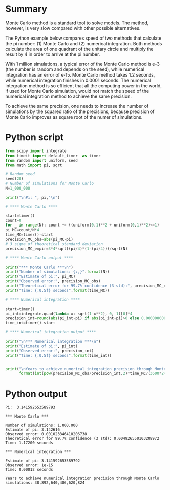 # Summary

Monte Carlo method is a standard tool to solve models. The method, however, is very slow compared with other possible alternatives.

The Python example below compares speed of two methods that calculate the pi number: (1) Monte Carlo and (2) numerical integration. Both methods calculate the area of one quadrant of the unitary circle and multiply the result by 4 in order to arrive at the pi number.

With 1 million simulations, a typical error of the Monte Carlo method is e-3 (the number is random and depends on the seed), while numerical integration has an error of e-15. Monte Carlo method takes 1.2 seconds, while numerical integration finishes in 0.0001 seconds. The numerical integration method is so efficient that all the computing power in the world, if used for Monte Carlo simulation, would not match the speed of the numerical integration method to achieve the same precision.

To achieve the same precision, one needs to increase the number of simulations by the squared ratio of the precisions, because precision of Monte Carlo improves as square root of the numer of simulations.

# Python script

```Python
from scipy import integrate 
from timeit import default_timer  as timer
from random import uniform, seed
from math import pi, sqrt

# Random seed
seed(20)
# Number of simulations for Monte Carlo
N=1_000_000

print("\nPi: ", pi,"\n")

# **** Monte Carlo ****

start=timer()
count=0
for _ in range(N): count += ((uniform(0,1)**2 + uniform(0,1)**2)<=1)
pi_MC=count/N*4
time_MC=timer()-start
precision_MC_obs=abs(pi_MC-pi)
# 3 sigma of theoretical standard deviation
precision_MC_empir=3*4*sqrt((pi/4)*(1-(pi/4)))/sqrt(N)

# **** Monte Carlo output ****

print("*** Monte Carlo ***\n")
print("Number of simulations: {:,}".format(N))
print("Estimate of pi:", pi_MC)
print("Observed error:", precision_MC_obs)
print("Theoretical error for 99.7% confidence (3 std):", precision_MC_empir)
print("Time: {:0.5f} seconds".format(time_MC))

# **** Numerical integration ****

start=timer()
pi_int=integrate.quad(lambda x: sqrt(1-x**2), 0, 1)[0]*4
precision_int=round(abs(pi_int-pi) if abs(pi_int-pi)>0 else 0.000000000000001, 15)
time_int=timer()-start

# **** Numerical integration output ****

print("\n*** Numerical integration ***\n")
print("Estimate of pi:", pi_int)
print("Observed error:", precision_int)
print("Time: {:0.5f} seconds".format(time_int))


print("\nYears to achieve numerical integration precision through Monte Carlo simulations: {:,}".\
      format(int(pow(precision_MC_obs/precision_int,2)*time_MC/(3600*24*365.25))))
```

# Python output

```
Pi:  3.141592653589793 

*** Monte Carlo ***

Number of simulations: 1,000,000
Estimate of pi: 3.142616
Observed error: 0.001023346410206738
Theoretical error for 99.7% confidence (3 std): 0.004926550103208972
Time: 1.17200 seconds

*** Numerical integration ***

Estimate of pi: 3.141592653589792
Observed error: 1e-15
Time: 0.00012 seconds

Years to achieve numerical integration precision through Monte Carlo simulations: 38,892,640,486,620,824

```
